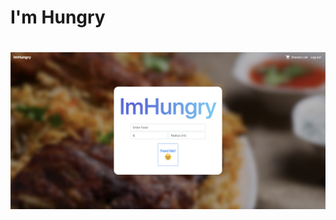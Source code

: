 # I'm Hungry

# ![I'm Hungry](https://github.com/ctbuckley/ImHungry/blob/master/310-Documentation/search_page.png)
